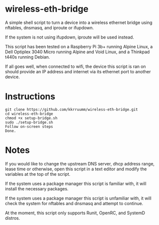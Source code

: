# wireless-eth-bridge
A simple shell script to turn a device into a wireless ethernet bridge using nftables, dnsmasq, and iproute or ifupdown.

If the system is not using ifupdown, iproute will be used instead.

This script has been tested on a Raspberry Pi 3b+ running Alpine Linux, a Dell Optiplex 3040 Micro running Alpine and Void Linux, and a Thinkpad t440s running Debian.

If all goes well, when connected to wifi, the device this script is ran on should provide an IP address and internet via its ethernet port to another device.

# Instructions
```
git clone https://github.com/kkrruumm/wireless-eth-bridge.git
cd wireless-eth-bridge
chmod +x setup-bridge.sh
sudo ./setup-bridge.sh
Follow on-screen steps
Done.
```

# Notes
If you would like to change the upstream DNS server, dhcp address range, lease time or otherwise, open this script in a text editor and modify the variables at the top of the script.

If the system uses a package manager this script is familiar with, it will install the necessary packages.

If the system uses a package manager this script is unfamiliar with, it will check the system for nftables and dnsmasq and attempt to continue.

At the moment, this script only supports Runit, OpenRC, and SystemD distros.
